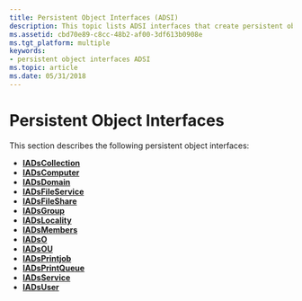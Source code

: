```yaml
---
title: Persistent Object Interfaces (ADSI)
description: This topic lists ADSI interfaces that create persistent objects in the directory.
ms.assetid: cbd70e89-c8cc-48b2-af00-3df613b0908e
ms.tgt_platform: multiple
keywords:
- persistent object interfaces ADSI
ms.topic: article
ms.date: 05/31/2018
---
```


# Persistent Object Interfaces

This section describes the following persistent object interfaces:

-   [**IADsCollection**](/windows/desktop/api/Iads/nn-iads-iadscollection)
-   [**IADsComputer**](/windows/desktop/api/Iads/nn-iads-iadscomputer)
-   [**IADsDomain**](/windows/desktop/api/Iads/nn-iads-iadsdomain)
-   [**IADsFileService**](/windows/desktop/api/Iads/nn-iads-iadsfileservice)
-   [**IADsFileShare**](/windows/desktop/api/Iads/nn-iads-iadsfileshare)
-   [**IADsGroup**](/windows/desktop/api/Iads/nn-iads-iadsgroup)
-   [**IADsLocality**](/windows/desktop/api/Iads/nn-iads-iadslocality)
-   [**IADsMembers**](/windows/desktop/api/Iads/nn-iads-iadsmembers)
-   [**IADsO**](/windows/desktop/api/Iads/nn-iads-iadso)
-   [**IADsOU**](/windows/desktop/api/Iads/nn-iads-iadsou)
-   [**IADsPrintjob**](/windows/desktop/api/Iads/nn-iads-iadsprintjob)
-   [**IADsPrintQueue**](/windows/desktop/api/Iads/nn-iads-iadsprintqueue)
-   [**IADsService**](/windows/desktop/api/Iads/nn-iads-iadsservice)
-   [**IADsUser**](/windows/desktop/api/Iads/nn-iads-iadsuser)

 

 




